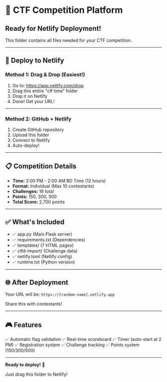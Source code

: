 # 🎯 CTF Competition Platform

## Ready for Netlify Deployment!

This folder contains all files needed for your CTF competition.

---

## 🚀 Deploy to Netlify

### Method 1: Drag & Drop (Easiest!)

1. Go to: https://app.netlify.com/drop
2. Drag this entire "ctf time" folder
3. Drop it on Netlify
4. Done! Get your URL!

---

### Method 2: GitHub + Netlify

1. Create GitHub repository
2. Upload this folder
3. Connect to Netlify
4. Auto-deploy!

---

## 📋 Competition Details

- **Time:** 2:00 PM - 2:00 AM BD Time (12 hours)
- **Format:** Individual (Max 10 contestants)
- **Challenges:** 18 total
- **Points:** 150, 300, 500
- **Total Score:** 2,700 points

---

## ✅ What's Included

- ✅ app.py (Main Flask server)
- ✅ requirements.txt (Dependencies)
- ✅ templates/ (7 HTML pages)
- ✅ ctfd-import/ (Challenge data)
- ✅ netlify.toml (Netlify config)
- ✅ runtime.txt (Python version)

---

## 🌐 After Deployment

Your URL will be: `https://[random-name].netlify.app`

Share this with contestants!

---

## 🎮 Features

✅ Automatic flag validation
✅ Real-time scoreboard
✅ Timer (auto-start at 2 PM)
✅ Registration system
✅ Challenge tracking
✅ Points system (150/300/500)

---

**Ready to deploy!** 🚀

Just drag this folder to Netlify!

